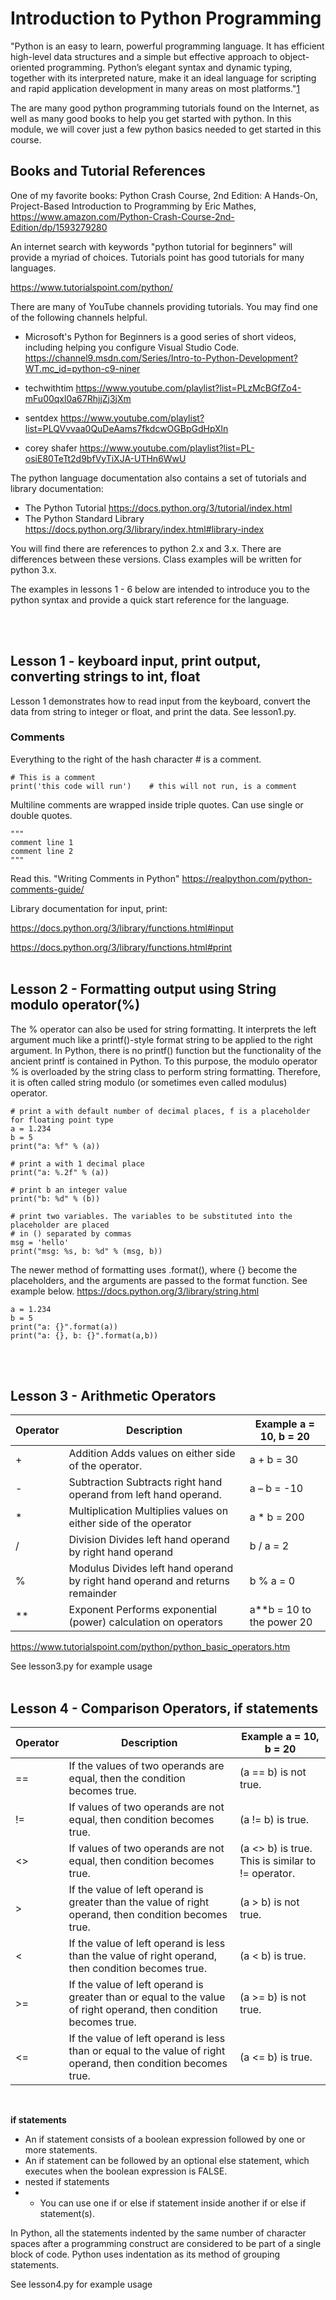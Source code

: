 # Introduction to Python Programming

"Python is an easy to learn, powerful programming language. It has efficient high-level data structures and a simple but effective approach to object-oriented programming. Python’s elegant syntax and dynamic typing, together with its interpreted nature, make it an ideal language for scripting and rapid application development in many areas on most platforms."[1](https://docs.python.org/3/tutorial/index.html)


The are many good python programming tutorials found on the Internet, as well as many good books to help you get started with python. In this module, we will cover just a few python basics needed to get started in this course.


## Books and Tutorial References

One of my favorite books: Python Crash Course, 2nd Edition: A Hands-On, Project-Based Introduction to Programming by Eric Mathes,  https://www.amazon.com/Python-Crash-Course-2nd-Edition/dp/1593279280



An internet search with keywords "python tutorial for beginners" will provide a myriad of choices. Tutorials point has good tutorials for many languages.

https://www.tutorialspoint.com/python/


There are many of YouTube channels providing tutorials. You may find one of the following channels helpful.

- Microsoft's Python for Beginners is a good series of short videos, including helping you configure Visual Studio Code. https://channel9.msdn.com/Series/Intro-to-Python-Development?WT.mc_id=python-c9-niner 

- techwithtim https://www.youtube.com/playlist?list=PLzMcBGfZo4-mFu00qxl0a67RhjjZj3jXm
- sentdex https://www.youtube.com/playlist?list=PLQVvvaa0QuDeAams7fkdcwOGBpGdHpXln
- corey shafer https://www.youtube.com/playlist?list=PL-osiE80TeTt2d9bfVyTiXJA-UTHn6WwU


The python language documentation also contains a set of tutorials and library documentation:

- The Python Tutorial https://docs.python.org/3/tutorial/index.html 
- The Python Standard Library  https://docs.python.org/3/library/index.html#library-index 



You will find there are references to python 2.x and 3.x. There are differences between these versions. Class examples will be written for python 3.x.

The examples in lessons 1 - 6 below are intended to introduce you to the python syntax and provide a quick start reference for the language.

<br><br>

## Lesson 1 - keyboard input, print output, converting strings to int, float

Lesson 1 demonstrates how to read input from the keyboard, convert the data from string to integer or float, and print the data. See lesson1.py.

### Comments

Everything to the right of the hash character # is a comment.

```
# This is a comment
print('this code will run')    # this will not run, is a comment
``` 

Multiline comments are wrapped inside triple quotes. Can use single or double quotes. 

```
"""
comment line 1
comment line 2
"""
```

Read this. "Writing Comments in Python"  https://realpython.com/python-comments-guide/ 


Library documentation for input, print:

https://docs.python.org/3/library/functions.html#input

https://docs.python.org/3/library/functions.html#print
<br><br>

## Lesson 2 - Formatting output using String modulo operator(%) 

The % operator can also be used for string formatting. It interprets the left argument much like a printf()-style format string to be applied to the right argument. In Python, there is no printf() function but the functionality of the ancient printf is contained in Python. To this purpose, the modulo operator % is overloaded by the string class to perform string formatting. Therefore, it is often called string modulo (or sometimes even called modulus) operator.

```
# print a with default number of decimal places, f is a placeholder for floating point type
a = 1.234
b = 5
print("a: %f" % (a))

# print a with 1 decimal place
print("a: %.2f" % (a))

# print b an integer value
print("b: %d" % (b))

# print two variables. The variables to be substituted into the placeholder are placed
# in () separated by commas
msg = 'hello'
print("msg: %s, b: %d" % (msg, b))
```

The newer method of formatting uses .format(), where {} become the placeholders, and the arguments are passed to the format function. See example below. https://docs.python.org/3/library/string.html


```
a = 1.234
b = 5
print("a: {}".format(a))
print("a: {}, b: {}".format(a,b))
```
<br><br>

## Lesson 3 - Arithmetic Operators

| Operator | Description | Example a = 10, b = 20 |
| --- | --- | --- |
| + | Addition 	Adds values on either side of the operator. | a + b = 30 |
| - |Subtraction 	Subtracts right hand operand from left hand operand. | a – b = -10 |
| * | Multiplication 	Multiplies values on either side of the operator | a * b = 200 |
| / | Division 	Divides left hand operand by right hand operand | b / a = 2 |
| % | Modulus 	Divides left hand operand by right hand operand and returns remainder | b % a = 0 |
| ** | Exponent 	Performs exponential (power) calculation on operators | a**b = 10 to the power 20 |


https://www.tutorialspoint.com/python/python_basic_operators.htm

See lesson3.py for example usage
<br><br>

## Lesson 4 - Comparison Operators, if statements

| Operator | Description | Example a = 10, b = 20 |
| --- | --- | --- |
| == | If the values of two operands are equal, then the condition becomes true. | (a == b) is not true. |
| != | If values of two operands are not equal, then condition becomes true. | (a != b) is true. |
| <> | If values of two operands are not equal, then condition becomes true. | (a <> b) is true. This is similar to != operator. |
| >  | If the value of left operand is greater than the value of right operand, then condition becomes true. | (a > b) is not true. |
| <  | If the value of left operand is less than the value of right operand, then condition becomes true. | (a < b) is true. |
| >= | If the value of left operand is greater than or equal to the value of right operand, then condition becomes true. | (a >= b) is not true. |
| <= | If the value of left operand is less than or equal to the value of right operand, then condition becomes true. | (a <= b) is true. |

<br>

**if statements**
- An if statement consists of a boolean expression followed by one or more statements.
- An if statement can be followed by an optional else statement, which executes when the boolean expression is FALSE.
- nested if statements
- - You can use one if or else if statement inside another if or else if statement(s).

In Python, all the statements indented by the same number of character spaces after a programming construct are considered to be part of a single block of code. Python uses indentation as its method of grouping statements.

See lesson4.py for example usage <br>
<br><br>



